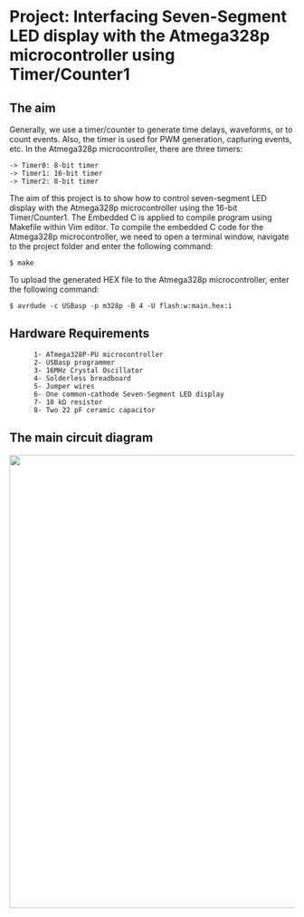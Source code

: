 # Project: Interfacing Seven-Segment LED display with the Atmega328p microcontroller using Timer/Counter1

## The aim
Generally, we use a timer/counter to generate time delays, waveforms, or to count events. Also, the timer is used for PWM generation, capturing events, etc. In the Atmega328p microcontroller, there are three timers:
```
-> Timer0: 8-bit timer
-> Timer1: 16-bit timer
-> Timer2: 8-bit timer
```
The aim of this project is to show how to control seven-segment LED display with the Atmega328p microcontroller using the 16-bit Timer/Counter1. The Embedded C is applied to compile program using Makefile within Vim editor.
To compile the embedded C code for the Atmega328p microcontroller, we need to open a terminal window, navigate to the project folder and enter the following command:
```
$ make
```
To upload the generated HEX file to the Atmega328p microcontroller, enter the following command:

```
$ avrdude -c USBasp -p m328p -B 4 -U flash:w:main.hex:i
```

## Hardware Requirements

```
      1- ATmega328P-PU microcontroller
      2- USBasp programmer
      3- 16MHz Crystal Oscillator
      4- Solderless breadboard
      5- Jumper wires
      6- One common-cathode Seven-Segment LED display
      7- 10 kΩ resistor
      8- Two 22 pF ceramic capacitor
```

## The main circuit diagram

<img src="https://github.com/user-attachments/assets/9e84d976-38ca-4c37-ac00-c34428aa775a" width="800">

